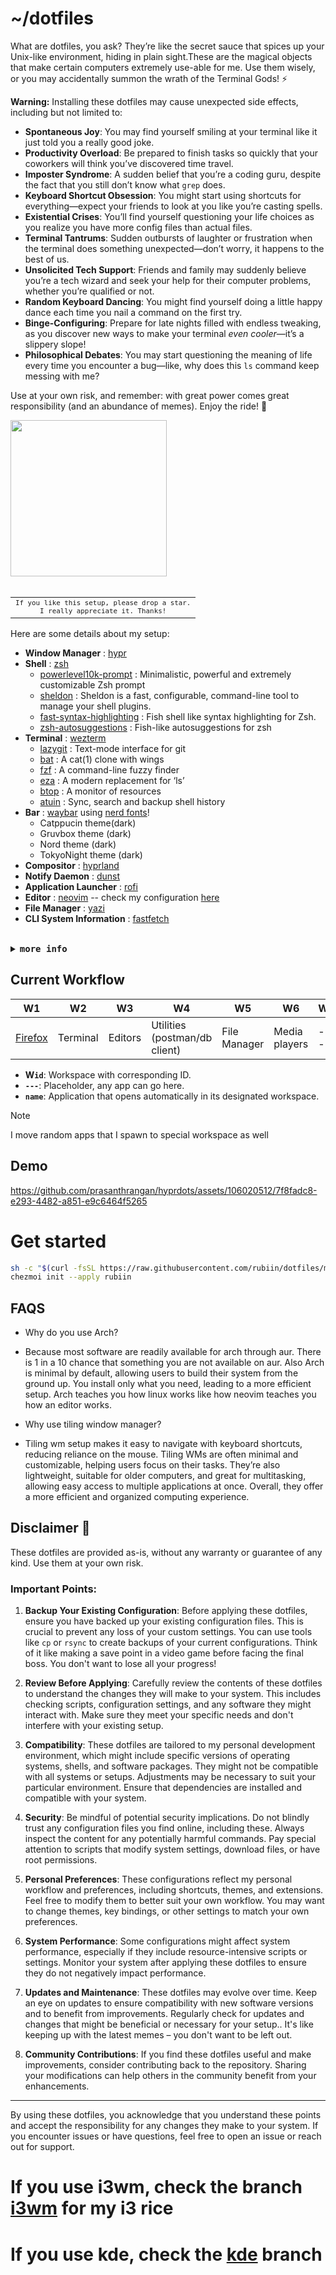 # ~/dotfiles

What are dotfiles, you ask? They’re like the secret sauce that spices up your Unix-like environment, hiding in plain sight.These are the magical objects that make certain computers extremely use-able for me.
Use them wisely, or you may accidentally summon the wrath of the Terminal Gods! ⚡️

**Warning:** Installing these dotfiles may cause unexpected side effects, including but not limited to:

- **Spontaneous Joy**: You may find yourself smiling at your terminal like it just told you a really good joke.
- **Productivity Overload**: Be prepared to finish tasks so quickly that your coworkers will think you’ve discovered time travel.
- **Imposter Syndrome**: A sudden belief that you’re a coding guru, despite the fact that you still don’t know what `grep` does.
- **Keyboard Shortcut Obsession**: You might start using shortcuts for everything—expect your friends to look at you like you’re casting spells.
- **Existential Crises**: You’ll find yourself questioning your life choices as you realize you have more config files than actual files.
- **Terminal Tantrums**: Sudden outbursts of laughter or frustration when the terminal does something unexpected—don’t worry, it happens to the best of us.
- **Unsolicited Tech Support**: Friends and family may suddenly believe you’re a tech wizard and seek your help for their computer problems, whether you’re qualified or not.
- **Random Keyboard Dancing**: You might find yourself doing a little happy dance each time you nail a command on the first try.
- **Binge-Configuring**: Prepare for late nights filled with endless tweaking, as you discover new ways to make your terminal *even cooler*—it’s a slippery slope!
- **Philosophical Debates**: You may start questioning the meaning of life every time you encounter a bug—like, why does this `ls` command keep messing with me?

Use at your own risk, and remember: with great power comes great responsibility (and an abundance of memes). Enjoy the ride! 🚀


<img src="https://i.imgur.com/dWiAjUx.gif" height=250/>


<br>

<br>

<table align="right">
  <tr>
    <td align="center">
      <sup>
            <samp>
                  If you like this setup, please drop  a star.<br>
                  I really appreciate it.
                  Thanks!
            </samp>
      </sup>
    </td>
  </tr>



</table>

Here are some details about my setup:

- **Window Manager**               : [hypr](https://github.com/hyprwm/Hypr)
- **Shell**                        : [zsh](https://github.com/zsh-users/zsh)
  - [powerlevel10k-prompt](https://github.com/romkatv/powerlevel10k)                               : Minimalistic, powerful and extremely customizable Zsh prompt
  - [sheldon](https://sheldon.cli.rs)                                                              : Sheldon is a fast, configurable, command-line tool to manage your shell plugins.
  - [fast-syntax-highlighting](https://github.com/zdharma-continuum/fast-syntax-highlighting)       : Fish shell like syntax highlighting for Zsh.
  - [zsh-autosuggestions](https://github.com/zsh-users/zsh-autosuggestions)                        : Fish-like autosuggestions for zsh
- **Terminal**                     : [wezterm](https://github.com/wez/wezterm)
  - [lazygit](https://github.com/jonas/tig)         : Text-mode interface for git
  - [bat](https://github.com/sharkdp/bat)           : A cat(1) clone with wings
  - [fzf](https://github.com/junegunn/fzf)          : A command-line fuzzy finder
  - [eza](https://github.com/ogham/exa)             : A modern replacement for ‘ls’
  - [btop](https://github.com/aristocratos/btop)    : A monitor of resources
  - [atuin](https://atuin.sh)                       : Sync, search and backup shell history
- **Bar**                          : [waybar](https://github.com/Alexays/Waybar) using [nerd fonts](https://github.com/ryanoasis/nerd-fonts)!
  - Catppucin theme(dark)
  - Gruvbox theme (dark)
  - Nord theme (dark)
  - TokyoNight theme (dark)
- **Compositor**                   : [hyprland](https://github.com/hyprwm/Hyprland)
- **Notify Daemon**                : [dunst](https://wiki.archlinux.org/index.php/Dunst)
- **Application Launcher**         : [rofi](https://github.com/davatorium/rofi)
- **Editor**                       : [neovim](https://neovim.io/) -- check my configuration [here](https://github.com/rubiin/init.lua)
- **File Manager**                 : [yazi](https://github.com/sxyazi/yazi)
- **CLI System Information**       : [fastfetch](https://github.com/fastfetch-cli/fastfetch)

<br>


<details close>
    <summary><samp><b>more info</b></samp></summary>


<br>

* **Fonts?**
    * as for fonts, the setup uses 4 fonts in total
        - *MonoLisa* - main ui font
        - *Nerd Icons* - for icons
        - *𝘔𝘢𝘱𝘭𝘦𝘔𝘰𝘯𝘰 - alternate font
        - *𝘑𝘦𝘵𝘉𝘳𝘢𝘪𝘯𝘴𝘔𝘰𝘯𝘰 𝘕𝘦𝘳𝘥 𝘍𝘰𝘯𝘵* - waybar,rofi
<br>

</details>


## Current Workflow

| W1  | W2                                                  | W3  | W4                                                  | W5                                           | W6                                                  | W7                                                                            | W8 |
| --- | --------------------------------------------------- | --- | --------------------------------------------------- | -------------------------------------------- | --------------------------------------------------- | ----------------------------------------------------------------------------- | --- |
| [Firefox](https://wiki.archlinux.org/title/firefox)| Terminal | Editors | Utilities (postman/db client) | File Manager | Media players |--- |  [Steam](https://wiki.archlinux.org/title/steam)/[Lutris](https://lutris.net/)  |

- **W`id`**: Workspace with corresponding ID.
- **`---`**: Placeholder, any app can go here.
- **`name`**: Application that opens automatically in its designated workspace.

> [!NOTE]  
> I move random apps that I spawn to special workspace as well

## Demo
https://github.com/prasanthrangan/hyprdots/assets/106020512/7f8fadc8-e293-4482-a851-e9c6464f5265

# Get started
 ```bash
sh -c "$(curl -fsSL https://raw.githubusercontent.com/rubiin/dotfiles/master/dot_bin/executable_base-install.sh)"
chezmoi init --apply rubiin
```

## FAQS
- Why do you use Arch?
* Because most software are readily available for arch through aur. There is 1 in a 10 chance that something you are not available on aur. Also Arch is minimal by default, allowing users to build their system from the ground up. You     install only what you need, leading to a more efficient setup. Arch teaches you how linux works like how neovim teaches you how an editor works.

- Why use tiling window manager?
* Tiling wm setup makes it easy to navigate with keyboard shortcuts, reducing reliance on the mouse. Tiling WMs are often minimal and customizable, helping users focus on their tasks. They’re also lightweight, suitable for older computers, and great for multitasking, allowing easy access to multiple applications at once. Overall, they offer a more efficient and organized computing experience.

## Disclaimer 📝

These dotfiles are provided as-is, without any warranty or guarantee of any kind. Use them at your own risk.

### Important Points:
1. **Backup Your Existing Configuration**: Before applying these dotfiles, ensure you have backed up your existing configuration files. This is crucial to prevent any loss of your custom settings. You can use tools like `cp` or `rsync` to create backups of your current configurations. Think of it like making a save point in a video game before facing the final boss. You don't want to lose all your progress!

2. **Review Before Applying**: Carefully review the contents of these dotfiles to understand the changes they will make to your system. This includes checking scripts, configuration settings, and any software they might interact with. Make sure they meet your specific needs and don't interfere with your existing setup.

3. **Compatibility**: These dotfiles are tailored to my personal development environment, which might include specific versions of operating systems, shells, and software packages. They might not be compatible with all systems or setups. Adjustments may be necessary to suit your particular environment. Ensure that dependencies are installed and compatible with your system.

4. **Security**: Be mindful of potential security implications. Do not blindly trust any configuration files you find online, including these. Always inspect the content for any potentially harmful commands. Pay special attention to scripts that modify system settings, download files, or have root permissions.

5. **Personal Preferences**: These configurations reflect my personal workflow and preferences, including shortcuts, themes, and extensions. Feel free to modify them to better suit your own workflow. You may want to change themes, key bindings, or other settings to match your own preferences.

6. **System Performance**: Some configurations might affect system performance, especially if they include resource-intensive scripts or settings. Monitor your system after applying these dotfiles to ensure they do not negatively impact performance.

7. **Updates and Maintenance**: These dotfiles may evolve over time. Keep an eye on updates to ensure compatibility with new software versions and to benefit from improvements. Regularly check for updates and changes that might be beneficial or necessary for your setup.. It's like keeping up with the latest memes – you don't want to be left out.

8. **Community Contributions**: If you find these dotfiles useful and make improvements, consider contributing back to the repository. Sharing your modifications can help others in the community benefit from your enhancements.

---

By using these dotfiles, you acknowledge that you understand these points and accept the responsibility for any changes they make to your system. If you encounter issues or have questions, feel free to open an issue or reach out for support.

# If you use i3wm, check the branch [i3wm](https://github.com/rubiin/dotfiles/tree/i3wm) for my i3 rice
# If you use kde, check the  [kde](https://github.com/rubiin/dotfiles/tree/kde) branch




